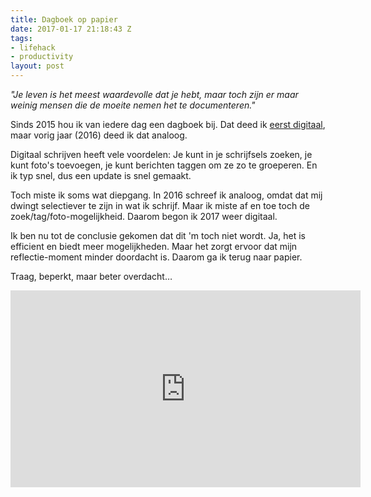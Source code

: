 ```yaml
---
title: Dagboek op papier
date: 2017-01-17 21:18:43 Z
tags:
- lifehack
- productivity
layout: post
---
```


*"Je leven is het meest waardevolle dat je hebt, maar toch zijn er maar weinig mensen die de moeite nemen het te documenteren."*

Sinds 2015 hou ik van iedere dag een dagboek bij. Dat deed ik [eerst digitaal](http://www.rogiervandenberg.nl/wie-schrijft-die-blijft/), maar vorig jaar (2016) deed ik dat analoog.

Digitaal schrijven heeft vele voordelen: Je kunt in je schrijfsels zoeken, je kunt foto's toevoegen, je kunt berichten taggen om ze zo te groeperen. En ik typ snel, dus een update is snel gemaakt.

Toch miste ik soms wat diepgang. In 2016 schreef ik analoog, omdat dat mij dwingt selectiever te zijn in wat ik schrijf. Maar ik miste af en toe toch de zoek/tag/foto-mogelijkheid. Daarom begon ik 2017 weer digitaal.

Ik ben nu tot de conclusie gekomen dat dit 'm toch niet wordt. Ja, het is efficient en biedt meer mogelijkheden. Maar het zorgt ervoor dat mijn reflectie-moment minder doordacht is. Daarom ga ik terug naar papier.

Traag, beperkt, maar beter overdacht…

<iframe width="560" height="315" src="https://www.youtube.com/embed/zdLXo67hGas?rel=0&amp;showinfo=0" frameborder="0" allowfullscreen></iframe>
